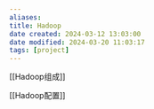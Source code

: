 ```yaml
---
aliases: 
title: Hadoop
date created: 2024-03-12 13:03:00
date modified: 2024-03-20 11:03:17
tags: [project]
---
```

[[Hadoop组成]]

[[Hadoop配置]]

